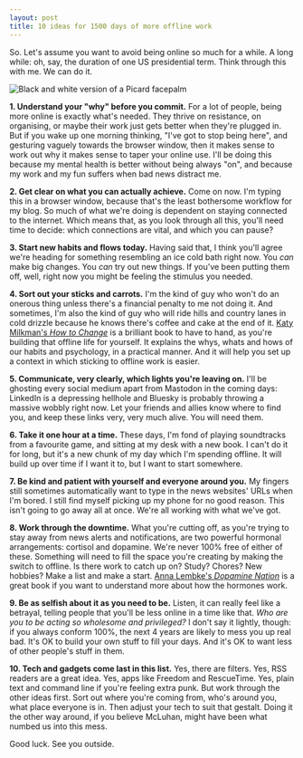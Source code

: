 ```yaml
---
layout: post
title: 10 ideas for 1500 days of more offline work
---
```


So. 
Let's assume you want to avoid being online so much for a while. 
A long while: oh, say, the duration of one US presidential term.
Think through this with me. We can do it.

![Black and white version of a Picard facepalm](https://vic-kostrzewski.github.io/images/facepalm.JPG)

**1. Understand your "why" before you commit.** For a lot of people, being more online is exactly what's needed. They thrive on resistance, on organising, or maybe their work just gets better when they're plugged in. But if you wake up one morning thinking, "I've got to stop being here", and gesturing vaguely towards the browser window, then it makes sense to work out why it makes sense to taper your online use. I'll be doing this because my mental health is better without being always "on", and because my work and my fun suffers when bad news distract me.

**2. Get clear on what you can actually achieve.** Come on now. I'm typing this in a browser window, because that's the least bothersome workflow for my blog. So much of what we're doing is dependent on staying connected to the internet. Which means that, as you look through all this, you'll need time to decide: which connections are vital, and which you can pause?

**3. Start new habits and flows today.** Having said that, I think you'll agree we're heading for something resembling an ice cold bath right now. You *can* make big changes. You *can* try out new things. If you've been putting them off, well, right now you might be feeling the stimulus you needed.

**4. Sort out your sticks and carrots.** I'm the kind of guy who won't do an onerous thing unless there's a financial penalty to me not doing it. And sometimes, I'm also the kind of guy who will ride hills and country lanes in cold drizzle because he knows there's coffee and cake at the end of it. [Katy Milkman's *How to Change*](https://www.katymilkman.com/book/) is a brilliant book to have to hand, as you're building that offline life for yourself. It explains the whys, whats and hows of our habits and psychology, in a practical manner. And it will help you set up a context in which sticking to offline work is easier.

**5. Communicate, very clearly, which lights you're leaving on.** I'll be ghosting every social medium apart from Mastodon in the coming days: LinkedIn is a depressing hellhole and Bluesky is probably throwing a massive wobbly right now. Let your friends and allies know where to find you, and keep these links very, very much alive. You will need them.

**6. Take it one hour at a time.** These days, I'm fond of playing soundtracks from a favourite game, and sitting at my desk with a new book. I can't do it for long, but it's a new chunk of my day which I'm spending offline. It will build up over time if I want it to, but I want to start somewhere.

**7. Be kind and patient with yourself and everyone around you.** My fingers still sometimes automatically want to type in the news websites' URLs when I'm bored. I still find myself picking up my phone for no good reason. This isn't going to go away all at once. We're all working with what we've got.

**8. Work through the downtime.** What you're cutting off, as you're trying to stay away from news alerts and notifications, are two powerful hormonal arrangements: cortisol and dopamine. We're never 100% free of either of these. Something will need to fill the space you're creating by making the switch to offline. Is there work to catch up on? Study? Chores? New hobbies? Make a list and make a start. [Anna Lembke's *Dopamine Nation*](https://www.annalembke.com/dopamine-nation) is a great book if you want to understand more about how the hormones work.

**9. Be as selfish about it as you need to be.** Listen, it can really feel like a betrayal, telling people that you'll be less online in a time like that. *Who are you to be acting so wholesome and privileged?* I don't say it lightly, though: if you always conform 100%, the next 4 years are likely to mess you up real bad. It's OK to build your own stuff to fill your days. And it's OK to want less of other people's stuff in them.

**10. Tech and gadgets come last in this list.** Yes, there are filters. Yes, RSS readers are a great idea. Yes, apps like Freedom and RescueTime. Yes, plain text and command line if you're feeling extra punk. But work through the other ideas first. Sort out where you're coming from, who's around you, what place everyone is in. Then adjust your tech to suit that gestalt. Doing it the other way around, if you believe McLuhan, might have been what numbed us into this mess.

Good luck. See you outside.
